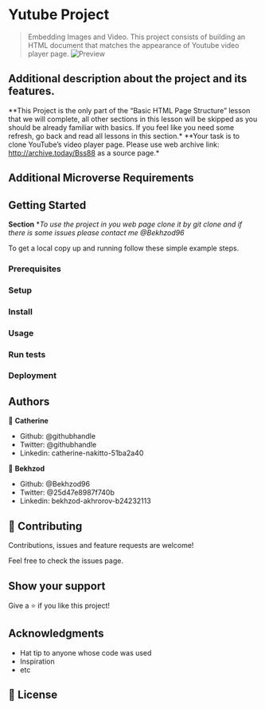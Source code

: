 # Yutube Project

> Embedding Images and Video.
> This project consists of building an HTML document that matches the appearance of Youtube video player page.
> ![Preview](https://rawcdn.githack.com/Cathella/YoutubeClone/tree/page_layout/result.png)

## Additional description about the project and its features.

**This Project is the only part of the “Basic HTML Page Structure” lesson that we will complete, all other sections in this lesson will be skipped as you should be already familiar with basics. If you feel like you need some refresh, go back and read all lessons in this section.\*
**Your task is to clone YouTube’s video player page. Please use web archive link: http://archive.today/Bss88 as a source page.\*

## Additional Microverse Requirements

## Getting Started

**Section** \*_To use the project in you web page clone it by git clone and if there is some issues please contact me @Bekhzod96_

To get a local copy up and running follow these simple example steps.

### Prerequisites

### Setup

### Install

### Usage

### Run tests

### Deployment

## Authors

👤 **Catherine**

- Github: @githubhandle
- Twitter: @githubhandle
- Linkedin: catherine-nakitto-51ba2a40

👤 **Bekhzod**

- Github: @Bekhzod96
- Twitter: @25d47e8987f740b
- Linkedin: bekhzod-akhrorov-b24232113

## 🤝 Contributing

Contributions, issues and feature requests are welcome!

Feel free to check the issues page.

## Show your support

Give a ⭐️ if you like this project!

## Acknowledgments

- Hat tip to anyone whose code was used
- Inspiration
- etc

## 📝 License
